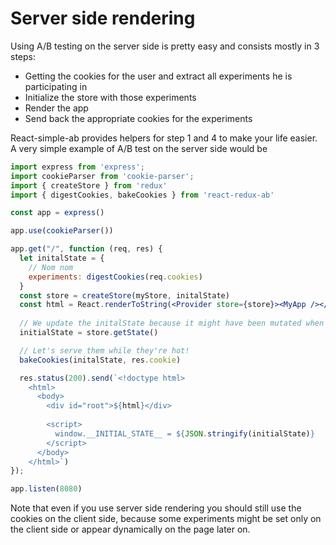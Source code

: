 # Server side rendering

Using A/B testing on the server side is pretty easy and consists mostly in 3 steps:
- Getting the cookies for the user and extract all experiments he is participating in
- Initialize the store with those experiments
- Render the app
- Send back the appropriate cookies for the experiments

React-simple-ab provides helpers for step 1 and 4 to make your life easier. A very simple example of A/B test on the server side would be 

```jsx
import express from 'express';
import cookieParser from 'cookie-parser';
import { createStore } from 'redux'
import { digestCookies, bakeCookies } from 'react-redux-ab'

const app = express()

app.use(cookieParser())

app.get("/", function (req, res) {
  let initalState = {
    // Nom nom
    experiments: digestCookies(req.cookies)
  }
  const store = createStore(myStore, initalState)
  const html = React.renderToString(<Provider store={store}><MyApp /></Provider>);
  
  // We update the initalState because it might have been mutated when the store was created
  initialState = store.getState()

  // Let's serve them while they're hot!
  bakeCookies(initalState, res.cookie)

  res.status(200).send(`<!doctype html>
    <html>
      <body>
        <div id="root">${html}</div>
        
        <script>
          window.__INITIAL_STATE__ = ${JSON.stringify(initialState)}
        </script>
      </body>
    </html>`)
});

app.listen(8080)
```

Note that even if you use server side rendering you should still use the cookies on the client side, because some experiments might be set only on the client side or appear dynamically on the page later on.